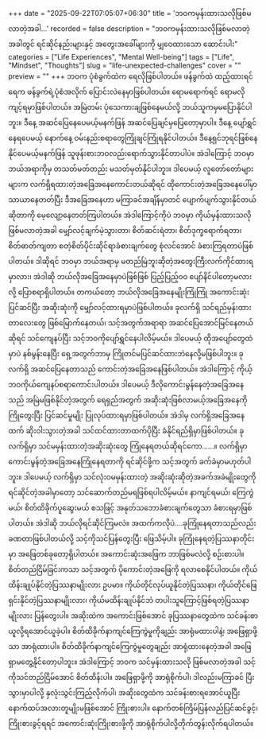 +++
date = "2025-09-22T07:05:07+06:30"
title = 'ဘဝကမှန်းထားသလိုဖြစ်မလာတဲ့အခါ…'
recorded = false
description = "ဘဝကမှန်းထားသလိုဖြစ်မလာတဲ့အခါတွင် ရင်ဆိုင်နည်းများနှင့် အတွေးအခေါ်များကို မျှဝေထားသော ဆောင်းပါး"
categories = ["Life Experiences", "Mental Well-being"]
tags = ["Life", "Mindset", "Thoughts"]
slug = "life-unexpected-challenges"
cover = ""
preview = ""
+++
ဘဝက ပုံစံခွက်ထဲက ရေလိုဖြစ်ပါတယ်။ ဖန်ခွက်ထဲ ထည့်ထားရင် ရေက ဖန်ခွက်ရဲ့ပုံစံအလိုက် ပြောင်းလဲနေမှာဖြစ်ပါတယ်။ ရောမရောက်ရင် ရောမလိုကျင့်ရမှာဖြစ်ပါတယ်။ အမြဲတမ်း ပုံသေကားချဖြစ်နေမယ်လို့ ဘယ်သူကမှမပြောနိုင်ပါဘူး။ ဒီနေ့ အဆင်ပြေနေပေမယ့်မနက်ဖြန် အဆင်ပြေချင်မှပြေတော့မှာပါ။ ဒီနေ့ ပျော်ရွှင်နေရပေမယ့် နောက်နေ့ ဝမ်းနည်းစရာတွေကြုံချင်ကြုံရနိုင်ပါတယ်။ ဒီနေ့ရှင်ဘုရင်ဖြစ်နေနိုင်ပေမယ့်မနက်ဖြန် သူဖုန်းစားဘဝလည်းရောက်သွားနိုင်တာပါပဲ။ အဲဒါကြောင့် ဘဝမှာ ဘယ်အရာကိုမှ တသတ်မတ်တည်း မသတ်မှတ်နိုင်ပါဘူး။
ဒါပေမယ့် လူတော်တော်များများက လက်ရှိရထားတဲ့အခြေအနေကောင်းတယ်ဆိုရင် ထိုကောင်းတဲ့အခြေအနေပေါ်မှာ သာယာနေတတ်ပြီး ဒီအခြေအနေဟာ မကြာခင်အချိန်မှာတင် ပျောက်ပျက်သွားနိုင်တယ်ဆိုတာကို မေ့လျော့နေတတ်ကြပါတယ်။ အဲဒါကြောင့်ကိုပဲ ဘဝမှာ ကိုယ်မှန်းထားသလိုဖြစ်မလာတဲ့အခါ မျှော်လင့်ချက်မဲ့သွားတာ၊ စိတ်ဆင်းရဲတာ၊ စိတ်ဒုက္ခရောက်ရတာ၊ စိတ်ဓာတ်ကျတာ စတဲ့စိတ်ပိုင်းဆိုင်ရာခံစားချက်တွေ စုံလင်အောင် ခံစားကြရတာပဲဖြစ်ပါတယ်။ ဒါဆိုရင် ဘဝမှာ ဘယ်အရာမှ မတည်မြဲဘူးဆိုတဲ့အတွေးကြီးလက်ကိုင်ထားရမှာလား၊ အဲဒါဆို ဘယ်လိုအခြေအနေမှာပဲဖြစ်ဖြစ် ပြည့်ပြည့်၀၀ ပျော်နိင်ပါတော့မလားလို့ ပြောစရာရှိပါတယ်။
တကယ်တော့ ဘယ်လိုအခြေအနေမျိုးကြုံကြုံ အကောင်းဆုံးပြင်ဆင်ပြီး အဆိုးဆုံးကို မျှော်လင့်ထားရမှာပဲဖြစ်ပါတယ်။ ခုလက်ရှိ သင်ရည်မှန်းထားတာလေးတွေ ဖြစ်မြောက်နေတယ်၊ သင့်အတွက်အရာရာ အဆင်ပြေအောင်မြင်နေတယ်ဆိုရင် သင်ကျေနပ်ပြီး သင့်ဘဝကိုပျော်ရွှင်နေပါလိမ့်မယ်။ ဒါပေမယ့် ထိုအပျော်တွေထဲမှာပဲ နစ်မွန်းနေပြီး ရှေ့အတွက်ဘာမှ ကြိုတင်မပြင်ဆင်ထားဘဲနေလို့မဖြစ်ပါဘူး။ ခုလက်ရှိ အဆင်ပြေနေတာသည် ကောင်းတဲ့အခြေအနေဖြစ်ပါတယ်။ အဲဒါကြောင့် ကိုယ့်ဘဝကိုယ်ကျေနပ်စရာကောင်းပါတယ်။ ဒါပေမယ့် ဒီလိုကောင်းမွန်နေတဲ့အခြေအနေသည် အမြဲမဖြစ်နိုင်တဲ့အတွက် ရေရှည်အတွက် အဆိုးဆုံးဖြစ်လာမယ့်အခြေအနေကို ကြိုတွေးပြီး ပြင်ဆင်မှုမျိုး ပြုလုပ်ထားရမှာဖြစ်ပါတယ်။ အဲဒါမှ လက်ရှိအခြေအနေထက် ဆိုးဝါးသွားတဲ့အခါ သင်ထင်ထားတာထက်ပိုပြီး ခံနိုင်ရည်ရှိမှာဖြစ်ပါတယ်။
ခုလက်ရှိမှာ သင်မမှန်းထားတဲ့အဆိုးဆုံးတွေ ကြုံနေရတယ်ဆိုရင်ကော……။ လက်ရှိမှာ ကောင်းမွန်တဲ့အခြေအနေကြုံနေရတာကို ရင်ဆိုင်ဖို့က သင့်အတွက် ခက်ခဲမှာမဟုတ်ပါဘူး။ ဒါပေမယ့် လက်ရှိမှာ သင်လုံးဝမမှန်းထားတဲ့ အဆိုးဆုံးဆိုတဲ့အခက်အခဲမျိုးတွေကို ရင်ဆိုင်တဲ့အခါမှာတော့ သင်ဆောက်တည်မရဖြစ်ရပါလိမ့်မယ်။ နာကျင်ရမယ်၊ ကြေကွဲမယ်၊ စိတ်ထိခိုက်ပူဆွေးမယ် စသဖြင့် အနုတ်သဘောခံစားချက်တွေသာ ခံစားရမှာဖြစ်ပါတယ်။ အဲဒါဆို ဘယ်လိုရင်ဆိုင်ကြမလဲ။ အထက်ကလိုပဲ….ခုကြုံနေရတာသည်လည်း ခဏတာဖြစ်ပါတယ်လို့ သင့်ကိုသင်ပြန်တွေးပြီး ဖြေသိမ့်ပါ။ ခုကြုံနေရတဲ့ပြဿနာတိုင်းမှာ အဖြေတစ်ခုတော့ရှိပါတယ်။ အကောင်းဆုံးအဖြေက ဘာဖြစ်မလဲလို့ စဉ်းစားပါ။ စိတ်တည်ငြိမ်ခြင်းကသာ သင့်အတွက် ပိုကောင်းတဲ့အဖြေကို ရလာစေနိုင်ပါတယ်။ ကိုယ်ထိန်းချုပ်နိုင်တဲ့ပြဿနာမျိုးလား ဥပမာ။ ကိုယ်တိုင်လုပ်ယူနိုင်တဲ့ပြဿနာ၊ ကိုယ်တိုင်ဖြေရှင်းနိုင်တဲ့ပြဿနာမျိုးလား၊ ကိုယ်မထိန်းချုပ်နိုင်ဘဲ တပါးသူကြောင့်ဖြစ်ရတဲ့ပြဿနာမျိုးလား ပြန်တွေးပါ။ အဆိုးထဲက အကောင်းဖြစ်အောင် ခုပြဿနာတွေထဲက သင်ခန်းစာယူလို့ရအောင်ယူခဲ့ပါ။ စိတ်ထိခိုက်နာကျင်ကြေကွဲမှုကိုချည်း အာရုံမထားပါနဲ့၊ အဖြေရှာဖို့သာ အာရုံထားပါ။ စိတ်ထိခိုက်နာကျင်ကြေကွဲမှုတွေချည်း အာရုံထားနေတဲ့အခါ အဖြေရှာမတွေ့နိုင်တော့ပါဘူး။ အဲဒါကြောင့် ဘဝက သင်မှန်းထားသလို ဖြစ်မလာတဲ့အခါ သင့်ကိုသင်တည်ငြိမ်အောင် စိတ်ထိန်းပါ။ အဖြေရှာဖို့ကို အာရုံစိုက်ပါ၊ ဒါလည်းမကြာခင် ပြီးသွားမှာပါလို့ နှလုံးသွင်းကြည့်လိုက်ပါ၊ အဆိုးတွေထဲက သင်ခန်းစားရအောင်ယူပြီး နောက်ထပ်အလားတူမျိုးမဖြစ်အောင် ကြိုးစားပါ။ နောက်တစ်ကြိမ်ပြန်လည်ပြင်ဆင်ခွင့်၊ ကြိုးစားခွင့်ရရင် အကောင်းဆုံးကြိုးစားဖို့ကို အာရုံစိုက်ပါလို့တိုက်တွန်းလိုက်ရပါတယ်။ 